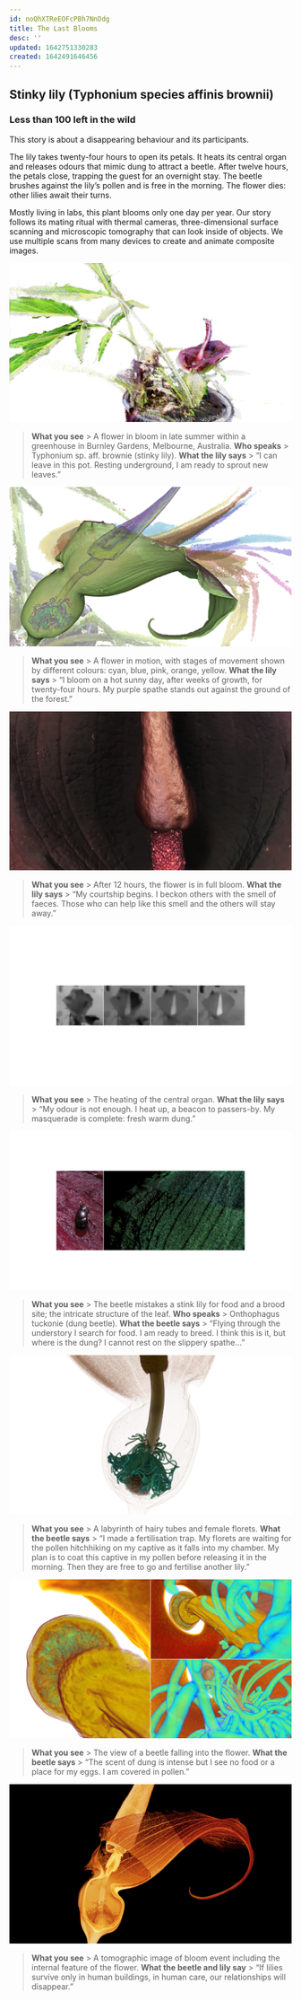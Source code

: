 ```yaml
---
id: noQhXTReEOFcPBh7NnDdg
title: The Last Blooms
desc: ''
updated: 1642751330283
created: 1642491646456
---
```


## Stinky lily (Typhonium species affinis brownii)

### Less than 100 left in the wild

This story is about a disappearing behaviour and its participants.

The lily takes twenty-four hours to open its petals. It heats its central organ and releases odours that mimic dung to attract a beetle. After twelve hours, the petals close, trapping the guest for an overnight stay. The beetle brushes against the lily’s pollen and is free in the morning. The flower dies: other lilies await their turns.

Mostly living in labs, this plant blooms only one day per year. Our story follows its mating ritual with thermal cameras, three-dimensional surface scanning and microscopic tomography that can look inside of objects. We use multiple scans from many devices to create and animate composite images.

![](assets/images/SIGGRAPH-Images/Last-Of-Their-Kind-013.png)

>**What you see** > A flower in bloom in late summer within a greenhouse in Burnley Gardens, Melbourne, Australia.
>**Who speaks** > Typhonium sp. aff. brownie (stinky lily).
>**What the lily says** > “I can leave in this pot. Resting underground, I am ready to sprout new leaves.”

![](assets/images/SIGGRAPH-Images/Last-Of-Their-Kind-014.png)

>**What you see** > A flower in motion, with stages of movement shown by different colours: cyan, blue, pink, orange, yellow.
>**What the lily says** > “I bloom on a hot sunny day, after weeks of growth, for twenty-four hours. My purple spathe stands out against the ground of the forest.”

![](assets/images/SIGGRAPH-Images/Last-Of-Their-Kind-015.png)

>**What you see** > After 12 hours, the flower is in full bloom.
>**What the lily says** > “My courtship begins. I beckon others with the smell of faeces. Those who can help like this smell and the others will stay away.”

![](assets/images/SIGGRAPH-Images/Last-Of-Their-Kind-016.png)

>**What you see** > The heating of the central organ.
>**What the lily says** > “My odour is not enough. I heat up, a beacon to passers-by. My masquerade is complete: fresh warm dung.”

![](assets/images/SIGGRAPH-Images/Last-Of-Their-Kind-017.png)

>**What you see** > The beetle mistakes a stink lily for food and a brood site; the intricate structure of the leaf.
>**Who speaks** > Onthophagus tuckonie (dung beetle).
>**What the beetle says** > “Flying through the understory I search for food. I am ready to breed. I think this is it, but where is the dung? I cannot rest on the slippery spathe…”

![](assets/images/SIGGRAPH-Images/Last-Of-Their-Kind-018.png)

>**What you see** > A labyrinth of hairy tubes and female florets.
>**What the beetle says** > “I made a fertilisation trap. My florets are waiting for the pollen hitchhiking on my captive as it falls into my chamber. My plan is to coat this captive in my pollen before releasing it in the morning. Then they are free to go and fertilise another lily.”

![](assets/images/SIGGRAPH-Images/Last-Of-Their-Kind-019.png)

>**What you see** > The view of a beetle falling into the flower.
>**What the beetle says** > “The scent of dung is intense but I see no food or a place for my eggs. I am covered in pollen.”

![](assets/images/SIGGRAPH-Images/Last-Of-Their-Kind-020.png)

>**What you see** > A tomographic image of bloom event including the internal feature of the flower.
>**What the beetle and lily say** > “If lilies survive only in human buildings, in human care, our relationships will disappear.”
